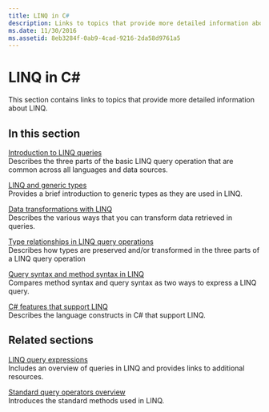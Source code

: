 ```yaml
---
title: LINQ in C#
description: Links to topics that provide more detailed information about LINQ.
ms.date: 11/30/2016
ms.assetid: 8eb3284f-0ab9-4cad-9216-2da58d9761a5
---
```

# LINQ in C#
This section contains links to topics that provide more detailed information about LINQ.  
  
## In this section  
 [Introduction to LINQ queries](../programming-guide/concepts/linq/introduction-to-linq-queries.md)  
 Describes the three parts of the basic LINQ query operation that are common across all languages and data sources.  
  
 [LINQ and generic types](../programming-guide/concepts/linq/linq-and-generic-types.md)  
 Provides a brief introduction to generic types as they are used in LINQ.  
  
 [Data transformations with LINQ](../programming-guide/concepts/linq/data-transformations-with-linq.md)  
 Describes the various ways that you can transform data retrieved in queries.  
  
 [Type relationships in LINQ query operations](../programming-guide/concepts/linq/type-relationships-in-linq-query-operations.md)  
 Describes how types are preserved and/or transformed in the three parts of a LINQ query operation  
  
 [Query syntax and method syntax in LINQ](../programming-guide/concepts/linq/query-syntax-and-method-syntax-in-linq.md)  
 Compares method syntax and query syntax as two ways to express a LINQ query.  
  
 [C# features that support LINQ](../programming-guide/concepts/linq/features-that-support-linq.md)  
 Describes the language constructs in C# that support LINQ.  
   
## Related sections  
 [LINQ query expressions](../programming-guide/linq-query-expressions/index.md)  
 Includes an overview of queries in LINQ and provides links to additional resources.  
  
 [Standard query operators overview](../programming-guide/concepts/linq/standard-query-operators-overview.md)  
 Introduces the standard methods used in LINQ.  
  
